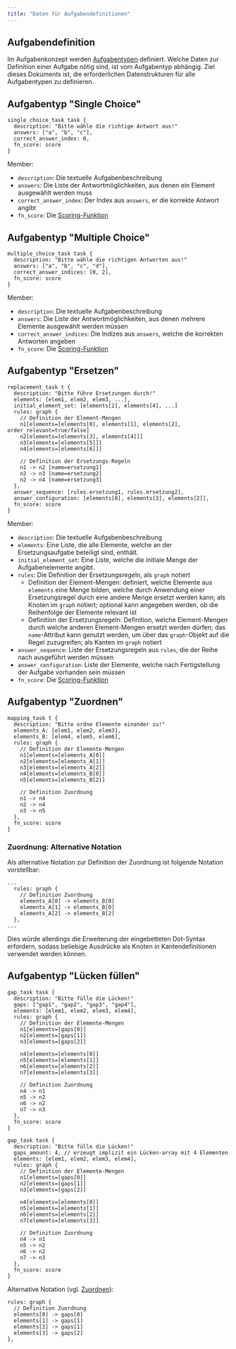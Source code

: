 ```yaml
---
title: "Daten für Aufgabendefinitionen"
---
```


## Aufgabendefinition

Im Aufgabenkonzept werden [Aufgabentypen](../tasks/readme.md#aufgabentypen) definiert.
Welche Daten zur Definition einer Aufgabe nötig sind, ist vom Aufgabentyp abhängig.
Ziel dieses Dokuments ist, die erforderlichen Datenstrukturen für alle Aufgabentypen
zu definieren.

## Aufgabentyp "Single Choice"

```
single_choice_task task {
  description: "Bitte wähle die richtige Antwort aus!"
  answers: ["a", "b", "c"],
  correct_answer_index: 0,
  fn_score: score
}
```

Member:

- `description`: Die textuelle Aufgabenbeschreibung
- `answers`: Die Liste der Antwortmöglichkeiten, aus denen ein Element ausgewählt werden muss
- `correct_answer_index`: Der Index aus `answers`, er die korrekte Antwort angibt
- `fn_score`: Die [Scoring-Funktion](../control_mechanisms/reporting.md#scoring-funktion)

## Aufgabentyp "Multiple Choice"

```
multiple_choice_task task {
  description: "Bitte wähle die richtigen Antworten aus!"
  answers: ["a", "b", "c", "d"],
  correct_answer_indices: [0, 2],
  fn_score: score
}
```

Member:

- `description`: Die textuelle Aufgabenbeschreibung
- `answers`: Die Liste der Antwortmöglichkeiten, aus denen mehrere Elemente ausgewählt werden müssen
- `correct_answer_indices`: Die Indizes aus `answers`, welche die korrekten Antworten angeben
- `fn_score`: Die [Scoring-Funktion](../control_mechanisms/reporting.md#scoring-funktion)

## Aufgabentyp "Ersetzen"

```
replacement_task t {
  description: "Bitte führe Ersetzungen durch!"
  elements: [elem1, elem2, elem3, ...],
  initial_element_set: [elements[2], elements[4], ...]
  rules: graph {
    // Definition der Element-Mengen
    n1[elements=[elements[0], elements[1], elements[2], order_relevant=true/false]
    n2[elements=[elements[3], elements[4]]]
    n3[elements=[elements[5]]]
    n4[elements=[elements[6]]]

    // Definition der Ersetzungs-Regeln
    n1 -> n2 [name=ersetzung1]
    n2 -> n3 [name=ersetzung2]
    n2 -> n4 [name=ersetzung3]
  },
  answer_sequence: [rules.ersetzung1, rules.ersetzung2],
  answer_configuration: [elements[0], elements[3], elements[2]],
  fn_score: score
}
```

Member:

- `description`: Die textuelle Aufgabenbeschreibung
- `elements`: Eine Liste, die alle Elemente, welche an der Ersetzungsaufgabe beteiligt sind, enthält.
- `initial_element_set`: Eine Liste, welche die initiale Menge der Aufgabenelemente angibt.
- `rules`: Die Definition der Ersetzungsregeln, als `graph` notiert
  - Definition der Element-Mengen: definiert, welche Elemente aus `elements` eine Menge bilden, welche durch Anwendung
    einer Ersetzungsregel durch eine andere Menge ersetzt werden kann; als Knoten im `graph` notiert; optional kann
    angegeben werden, ob die Reihenfolge der Elemente relevant ist
  - Definition der Ersetzungsregeln: Definition, welche Element-Mengen durch welche anderen Element-Mengen ersetzt werden
    dürfen; das `name`-Attribut kann genutzt werden, um über das `graph`-Objekt auf die Regel zuzugreifen; als Kanten im
    `graph` notiert
- `answer_sequence`: Liste der Ersetzungsregeln aus `rules`, die der Reihe nach ausgeführt werden müssen
- `answer_configuration`: Liste der Elemente, welche nach Fertigstellung der Aufgabe vorhanden sein müssen
- `fn_score`: Die [Scoring-Funktion](../control_mechanisms/reporting.md#scoring-funktion)

## Aufgabentyp "Zuordnen"

```
mapping_task t {
  description: "Bitte ordne Elemente einander zu!"
  elements_A: [elem1, elem2, elem3],
  elements_B: [elem4, elem5, elem6],
  rules: graph {
    // Definition der Elemente-Mengen
    n1[elements=[elements_A[0]]
    n2[elements=[elements_A[1]]
    n3[elements=[elements_A[2]]
    n4[elements=[elements_B[0]]
    n5[elements=[elements_B[2]]

    // Definition Zuordnung
    n1 -> n4
    n2 -> n4
    n3 -> n5
  },
  fn_score: score
}
```

### Zuordnung: Alternative Notation

Als alternative Notation zur Definition der Zuordnung ist folgende Notation vorstellbar:

```
...
  rules: graph {
    // Definition Zuordnung
    elements_A[0] -> elements_B[0]
    elements_A[1] -> elements_B[0]
    elements_A[2] -> elements_B[2]
  },
...
```

Dies würde allerdings die Erweiterung der eingebetteten Dot-Syntax erfordern, sodass beliebige
Ausdrücke als Knoten in Kantendefinitionen verwendet werden können.

## Aufgabentyp "Lücken füllen"

```
gap_task task {
  description: "Bitte fülle die Lücken!"
  gaps: ["gap1", "gap2", "gap3", "gap4"],
  elements: [elem1, elem2, elem3, elem4],
  rules: graph {
    // Definition der Elemente-Mengen
    n1[elements=[gaps[0]]
    n2[elements=[gaps[1]]
    n3[elements=[gaps[2]]

    n4[elements=[elements[0]]
    n5[elements=[elements[1]]
    n6[elements=[elements[2]]
    n7[elements=[elements[3]]

    // Definition Zuordnung
    n4 -> n1
    n5 -> n2
    n6 -> n2
    n7 -> n3
  },
  fn_score: score
}
```

```
gap_task task {
  description: "Bitte fülle die Lücken!"
  gaps_amount: 4, // erzeugt implizit ein Lücken-array mit 4 Elementen
  elements: [elem1, elem2, elem3, elem4],
  rules: graph {
    // Definition der Elemente-Mengen
    n1[elements=[gaps[0]]
    n2[elements=[gaps[1]]
    n3[elements=[gaps[2]]

    n4[elements=[elements[0]]
    n5[elements=[elements[1]]
    n6[elements=[elements[2]]
    n7[elements=[elements[3]]

    // Definition Zuordnung
    n4 -> n1
    n5 -> n2
    n6 -> n2
    n7 -> n3
  },
  fn_score: score
}
```

Alternative Notation (vgl. [Zuordnen](#zuordnung-alternative-notation)):

```
rules: graph {
  // Definition Zuordnung
  elements[0] -> gaps[0]
  elements[1] -> gaps[1]
  elements[2] -> gaps[1]
  elements[3] -> gaps[2]
},
```
